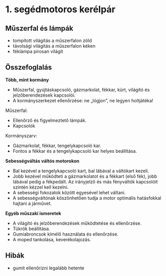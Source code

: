 # 1. segédmotoros kerélpár

## Műszerfal és lámpák

- tompított világítás a műszerfalon zöld
- távolsági világítás a műszerfalon kéken
- féklámpa pirosan világít

## Összefoglalás

**Több, mint kormány**
- Műszerfal, gyújtáskapcsoló, gázmarkolat, fékkar, kürt, világító és jelzőberendezések kapcsolói.
- A kormányszerkezet ellenőrzése: ne „lógjon”, ne legyen holtjátéka!

Műszerfal:
- Ellenőrző és figyelmeztető lámpák.
- Kapcsolók

Kormányszarv:
- Gázmarkolat, fékkar, tengelykapcsoló kar.
- Fontos a fékkar és a tengelykapcsoló kar helyes beállítása.

**Sebességváltás váltós motorokon**
- Bal kezével a tengelykapcsoló kart, bal lábával a váltókart kezeli.
- Jobb kezével működteti a gázmarkolatot és a fékkart (első fék), jobb lábával pedig a fékpedált. Az irányjelző és más fényváltók kapcsolóit szintén kézzel kell kezelni.
- A sebességi fokozatok között egyesével lehet váltani.
- A sebességváltónak köszönhetően tudja a motor optimális hatásfokkal hajtani a járművet.

**Egyéb műszaki ismeretek**
- A világító és jelzőberendezések működtetése és ellenőrzése.
- Tükrök beállítása.
- Gumiabroncsok kímélő használata és ellenőrzése.
- A moped tankolása, keverékolajozás.

## Hibák

- gumit ellenőrizni legalább hetente